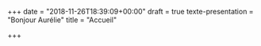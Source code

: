+++
date = "2018-11-26T18:39:09+00:00"
draft = true
texte-presentation = "Bonjour Aurélie"
title = "Accueil"

+++
